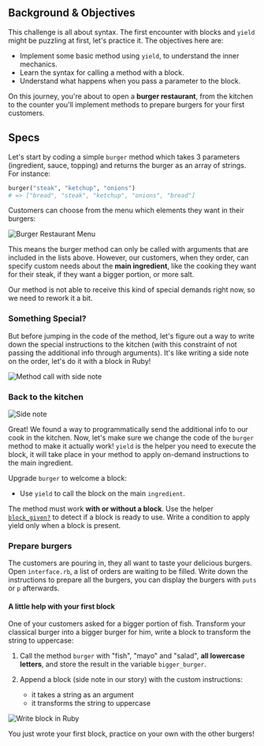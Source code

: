 ## Background & Objectives

This challenge is all about syntax. The first encounter with blocks and `yield` might be puzzling at first, let's practice it. The objectives here are:

- Implement some basic method using `yield`, to understand the inner mechanics.
- Learn the syntax for calling a method with a block.
- Understand what happens when you pass a parameter to the block.


On this journey, you're about to open a **burger restaurant**, from the kitchen to the counter you'll implement methods to prepare burgers for your first customers.


## Specs

Let's start by coding a simple `burger` method which takes 3 parameters (ingredient, sauce, topping) and returns the burger as an array of strings. For instance:

```ruby
burger("steak", "ketchup", "onions")
# => ["bread", "steak", "ketchup", "onions", "bread"]
```

Customers can choose from the menu which elements they want in their burgers:

![Burger Restaurant Menu](https://raw.githubusercontent.com/lewagon/fullstack-images/master/ruby/burger-restaurant-menu.svg?sanitize=true)

This means the burger method can only be called with arguments that are included in the lists above. However, our customers, when they order, can specify custom needs about the **main ingredient**, like the cooking they want for their steak, if they want a bigger portion, or more salt.

Our method is not able to receive this kind of special demands right now, so we need to rework it a bit.



### Something Special?

But before jumping in the code of the method, let's figure out a way to write down the special instructions to the kitchen (with this constraint of not passing the additional info through arguments). It's like writing a side note on the order, let's do it with a block in Ruby!

![Method call with side note](https://raw.githubusercontent.com/lewagon/fullstack-images/master/ruby/burger-restaurant-method.svg?sanitize=true)



### Back to the kitchen

![Side note](https://raw.githubusercontent.com/lewagon/fullstack-images/master/ruby/burger-restaurant-yield.svg?sanitize=true)

Great! We found a way to programmatically send the additional info to our cook in the kitchen. Now, let's make sure we change the code of the `burger` method to make it actually work!
`yield` is the helper you need to execute the block, it will take place in your method to apply on-demand instructions to the main ingredient.

Upgrade `burger` to welcome a block:  
- Use `yield` to call the block on the main `ingredient`.

The method must work **with or without a block**. Use the helper [`block_given?`](https://ruby-doc.org/core-2.7.0/Kernel.html#method-i-block_given-3F) to detect if a block is ready to use. Write a condition to apply yield only when a block is present.


### Prepare burgers

The customers are pouring in, they all want to taste your delicious burgers.  
Open `interface.rb`, a list of orders are waiting to be filled. Write down the instructions to prepare all the burgers, you can display the burgers with `puts` or `p` afterwards.


#### A little help with your first block

One of your customers asked for a bigger portion of fish. Transform your classical burger into a bigger burger for him, write a block to transform the string to uppercase:

 1. Call the method `burger` with "fish", "mayo" and "salad", **all lowercase letters**, and store the result in the variable `bigger_burger`.

 2. Append a block (side note in our story) with the custom instructions:
 	- it takes a string as an argument
 	- it transforms the string to uppercase

![Write block in Ruby](https://raw.githubusercontent.com/lewagon/fullstack-images/master/ruby/burger-restaurant-syntax.svg?sanitize=true)


You just wrote your first block, practice on your own with the other burgers!

